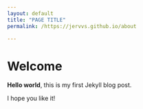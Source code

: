 ```yaml
---
layout: default
title: "PAGE TITLE"
permalink: /https://jervvs.github.io/about

---
```


# Welcome

**Hello world**, this is my first Jekyll blog post.

I hope you like it!